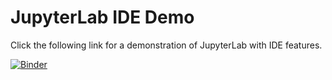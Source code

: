 # JupyterLab IDE Demo

Click the following link for a demonstration of JupyterLab with IDE features.

[![Binder](https://mybinder.org/badge_logo.svg)](https://mybinder.org/v2/gh/blink1073/jupyter-ide-demo/master?urlpath=/lab/tree/index.ipynb)
